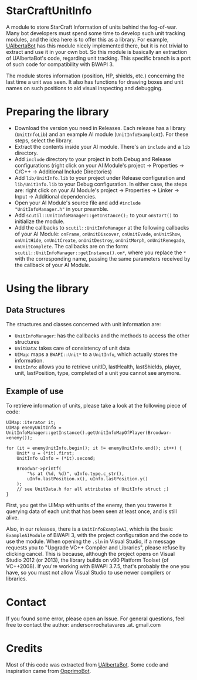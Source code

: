 # StarCraftUnitInfo
A module to store StarCraft Information of units behind the fog-of-war. Many bot developers must spend some time to develop such unit tracking modules, and the idea here is to offer this as a library. For example, [UAlbertaBot](https://github.com/davechurchill/ualbertabot) has this module nicely implemented there, but it is not trivial to extract and use it in your own bot. So this module is basically an extraction of UAlbertaBot's code, regarding unit tracking. This specific branch is a port of such code for compatibility with BWAPI 3.

The module stores information (position, HP, shields, etc.) concerning the last time a unit was seen. It also has functions for drawing boxes and unit names on such positions to aid visual inspecting and debugging.

# Preparing the library
- Download the version you need in Releases. Each release has a library (`UnitInfoLib`) and an example AI module (`UnitInfoExampleAI`). For these steps, select the library.
- Extract the contents inside your AI module. There's an `include` and a `lib` directory.
- Add `include` directory to your project in both Debug and Release configurations (right click on your AI Module's project -> Properties -> C/C++ -> Additional Include Directories)
- Add `lib/UnitInfo.lib` to your project under Release configuration and `lib/UnitInfo.lib` to your Debug configuration. In either case, the steps are: right click on your AI Module's project -> Properties -> Linker -> Input -> Additional dependencies.
- Open your AI Module's source file and add `#include "UnitInfoManager.h"` in your preamble.
- Add `scutil::UnitInfoManager::getInstance();` to your `onStart()` to initialize the module.
- Add the callbacks to `scutil::UnitInfoManager` at the following callbacks of your AI Module: `onFrame`, `onUnitDiscover`, `onUnitEvade`, `onUnitShow`, `onUnitHide`, `onUnitCreate`, `onUnitDestroy`, `onUnitMorph`, `onUnitRenegade`, `onUnitComplete`. The callbacks are on the form: `scutil::UnitInfoManager::getInstance().on*`, where you replace the `*` with the corresponding name, passing the same parameters received by the callback of your AI Module.

# Using the library
## Data Structures
The structures and classes concerned with unit information are: 
- `UnitInfoManager`: has the callbacks and the methods to access the other structures
- `UnitData`: takes care of consistency of unit data
- `UIMap`: maps a `BWAPI::Unit*` to a `UnitInfo`, which actually stores the information.
- `UnitInfo`: allows you to retrieve unitID, lastHealth, lastShields, player, unit, lastPosition, type, completed of a unit you cannot see anymore.

## Example of use
To retrieve information of units, please take a look at the following piece of code:

```
UIMap::iterator it;
UIMap enemyUnitInfo = UnitInfoManager::getInstance().getUnitInfoMapOfPlayer(Broodwar->enemy());

for (it = enemyUnitInfo.begin(); it != enemyUnitInfo.end(); it++) {
	Unit* u = (*it).first;
	UnitInfo uInfo = (*it).second;

	Broodwar->printf(
		"%s at (%d, %d)", uInfo.type.c_str(),
		uInfo.lastPosition.x(), uInfo.lastPosition.y()
	);
	// see UnitData.h for all attributes of UnitInfo struct ;)
}
 ```
First, you get the UIMap with units of the enemy, then you traverse it querying data of each unit that has been seen at least once, and is still alive.

Also, in our releases, there is a `UnitInfoExampleAI`, which is the basic `ExampleAIModule` of BWAPI 3, with the project configuration and the code to use the module. When opening the `.sln` in Visual Studio, if a message requests you to "Upgrade VC++ Compiler and Libraries", please refuse by clicking cancel. This is because, although the project opens on Visual Studio 2012 (or 2013), the library builds on v90 Platform Toolset (of VC++2008). If you're working with BWAPI 3.7.5, that's probably the one you have, so you must not allow Visual Studio to use newer compilers or libraries.

# Contact
If you found some error, please open an Issue. For general questions, feel free to contact the author: andersonrochatavares .at. gmail.com

# Credits
Most of this code was extracted from [UAlbertaBot](https://github.com/davechurchill/ualbertabot). Some code and inspiration came from [OpprimoBot](https://github.com/jhagelback/OpprimoBot).
